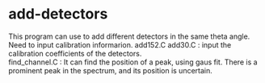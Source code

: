 # add-detectors
This program can use to add different detectors in the same theta angle. Need to input calibration informarion.
add152.C  add30.C : input the calibration coefficients of the detectors.                                      
find_channel.C : It can find the position of a peak, using gaus fit. There is a prominent peak in the spectrum, and its position is uncertain.  
